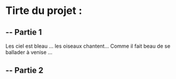 # Tirte du projet : 

## -- Partie 1 

Les ciel est bleau ... les oiseaux chantent... 
Comme il fait beau de se ballader à venise ...  


## -- Partie 2
